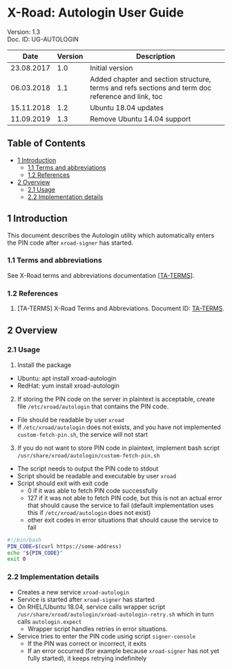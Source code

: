 # X-Road: Autologin User Guide

Version: 1.3  
Doc. ID: UG-AUTOLOGIN


| Date        | Version     | Description                                                                                             
|-------------|-------------|---------------------------------------------------------------------------------------------------------
| 23.08.2017  | 1.0         | Initial version             
| 06.03.2018  | 1.1         | Added chapter and section structure, terms and refs sections and term doc reference and link, toc                   
| 15.11.2018  | 1.2         | Ubuntu 18.04 updates
| 11.09.2019  | 1.3         | Remove Ubuntu 14.04 support

## Table of Contents

<!-- toc -->

- [1 Introduction](#1-introduction)
    + [1.1 Terms and abbreviations](#11-terms-and-abbreviations)
    + [1.2 References](#12-references)
- [2 Overview](#2-overview)
    + [2.1 Usage](#21-usage)
    + [2.2 Implementation details](#22-implementation-details)
    
<!-- tocstop -->

## 1 Introduction

This document describes the Autologin utility which automatically enters the PIN code after `xroad-signer` has started.

### 1.1 Terms and abbreviations

See X-Road terms and abbreviations documentation \[[TA-TERMS](#Ref_TERMS)\].

### 1.2 References

1. <a id="Ref_TERMS" class="anchor"></a>\[TA-TERMS\] X-Road Terms and Abbreviations. Document ID: [TA-TERMS](../../terms_x-road_docs.md).

## 2 Overview
### 2.1 Usage

1. Install the package
  * Ubuntu: apt install xroad-autologin
  * RedHat: yum install xroad-autologin

2. If storing the PIN code on the server in plaintext is acceptable, create file `/etc/xroad/autologin` that contains the PIN code. 
  * File should be readable by user `xroad`
  * If `/etc/xroad/autologin` does not exists, and you have not implemented `custom-fetch-pin.sh`, the service will not start
3. If you do not want to store PIN code in plaintext, implement bash script 
`/usr/share/xroad/autologin/custom-fetch-pin.sh`
  * The script needs to output the PIN code to stdout
  * Script should be readable and executable by user `xroad`
  * Script should exit with exit code
    * 0 if it was able to fetch PIN code successfully
    * 127 if it was not able to fetch PIN code, but this is not an actual error that should cause the service to fail (default implementation uses this if `/etc/xroad/autologin` does not exist)
    * other exit codes in error situations that should cause the service to fail
  ```bash
  #!/bin/bash
  PIN_CODE=$(curl https://some-address)
  echo "${PIN_CODE}"
  exit 0
  ```

### 2.2 Implementation details

* Creates a new service `xroad-autologin`
* Service is started after `xroad-signer` has started
* On RHEL/Ubuntu 18.04, service calls wrapper script `/usr/share/xroad/autologin/xroad-autologin-retry.sh` which in turn calls `autologin.expect`
  * Wrapper script handles retries in error situations.
* Service tries to enter the PIN code using script `signer-console`
  * If the PIN was correct or incorrect, it exits
  * If an error occurred (for example because `xroad-signer` has not yet fully started), it keeps retrying indefinitely
